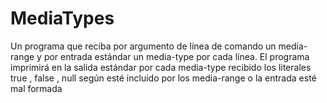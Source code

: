 # MediaTypes
Un programa que reciba por argumento de línea de comando un  media-range  y por entrada estándar un  media-type por cada línea. El programa imprimirá en la salida estándar por cada  media-type recibido los literales  true ,  false ,  null  según esté incluido por los  media-range  o la entrada esté mal formada
